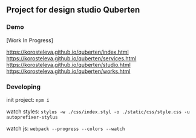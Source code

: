 ## Project for design studio Quberten

### Demo

[Work In Progress]

https://korosteleva.github.io/quberten/index.html
https://korosteleva.github.io/quberten/services.html
https://korosteleva.github.io/quberten/studio.html
https://korosteleva.github.io/quberten/works.html

### Developing
init project: `npm i`

watch styles: `stylus -w ./css/index.styl -o ./static/css/style.css -u autoprefixer-stylus`

watch js: `webpack --progress --colors --watch`
